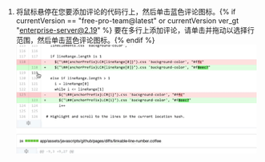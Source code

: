1. 将鼠标悬停在您要添加评论的代码行上，然后单击蓝色评论图标。{% if currentVersion == "free-pro-team@latest" or currentVersion ver_gt "enterprise-server@2.19" %} 要在多行上添加评论，请单击并拖动以选择行范围，然后单击蓝色评论图标。{% endif %} ![蓝色评论图标](/assets/images/help/commits/hover-comment-icon.gif)
